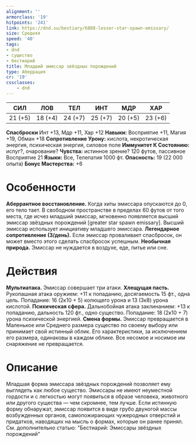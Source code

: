 ```yaml
---
alignment: ''
armorclass: '19'
hitpoints: '241'
link: https://dnd.su/bestiary/6888-lesser-star-spawn-emissary/
size: Средняя
speed: '40'
tags:
- dnd
- существо
- бестиарий
title: Младший эмиссар звёздных порождений
type: Аберрация
cr: '19'
cssclasses:
    - dnd
---
```



| СИЛ | ЛОВ | ТЕЛ | ИНТ | МДР | ХАР |
|---|---|---|---|---|---|
| 21 (+5) | 18 (+4) | 24 (+7) | 25 (+7) | 20 (+5) | 23 (+6) |
**Спасброски** Инт +13, Мдр +11, Хар +12
**Навыки:** Восприятие +11, Магия +19, Обман +18
**Сопротивление Урону:** кислота, некротическая энергия, психическая энергия, силовое поле
**Иммунитет К Состоянию:** испуг?, очарование?
**Чувства:** истинное зрение? 120 футов, пассивное Восприятие 21
**Языки:** Все, Телепатия 1000 фт.
**Опасность:** 19 (22 000 опыта)
**Бонус Мастерства:** +6


# Особенности
**Аберрантное восстановление.** Когда хиты эмиссара опускаются до 0, его тело тает. В свободном пространстве в пределах 60 футов от того места, где исчез младший эмиссар, мгновенно появляется высший эмиссар звёздных порождений [greater star spawn emissary]. Высший эмиссар использует инициативу младшего эмиссара.
**Легендарное сопротивление (3/день).** Если эмиссар проваливает спасбросок, он может вместо этого сделать спасбросок успешным.
**Необычная природа.** Эмиссар не нуждается в воздухе, еде, питье или сне.


# Действия
**Мультиатака.** Эмиссар совершает три атаки.
**Хлещущая пасть.** Рукопашная атака оружием: +11 к попаданию, досягаемость 15 фт., одна цель. Попадание: 16 (2к10 + 5) колющего урона и 13 (3к8) урона кислотой.
**Психическая сфера.** Дальнобойная атака заклинанием: +13 к попаданию, дальность 120 фт., одно существо. Попадание: 18 (2к10 + 7) урона психической энергией.
**Смена формы.** Эмиссар превращается в Маленькое или Среднего размера существо по своему выбору или принимает свой истинный облик. Его характеристики, за исключением его размера, одинаковы в каждом облике. Все несомое и носимое им снаряжение не превращается.


# Описание
Младшая форма эмиссара звёздных порождений позволяет ему выглядеть как любое существо. Эмиссары не имеют неуместной гордости и с легкостью могут появиться в образе человека, животного или другого существа — чем скромнее, тем лучше. Если истинную форму обнаружат, эмиссар появится в виде грубо двуногой массы возбужденных органов, самопожирающих чужеродных отверстий и придатков, наводящих на мысль о формах, которые он ранее принял. См. дополнительно статью: "Бестиарий: Эмиссары звёздных порождений"
